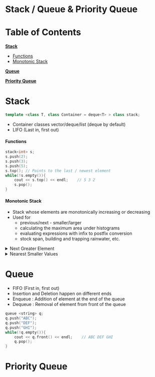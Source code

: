 # Stack / Queue & Priority Queue

# Table of Contents
**[Stack](#stack)**
- [Functions](#functions)
- [Monotonic Stack](#monotonic-stack)

**[Queue](#queue)**

**[Priority Queue](#priority-queue)**


# Stack
```c++
template <class T, class Container = deque<T> > class stack;
```
- Container classes vector/deque/list (deque by default)
- LIFO (Last in, first out)

#### Functions
```c++
stack<int> s;
s.push(2);
s.push(3);
s.push(5);
s.top(); // Points to the last / newest element
while(!s.empty()){
    cout << s.top() << endl;    // 5 3 2
    s.pop();
}
```
#### Monotonic Stack
- Stack whose elements are monotonically increasing or decreasing
- Used for 
    - previous/next - smaller/larger 
    - calculating the maximum area under histograms
    - evaluating expressions with infix to postfix conversion
    - stock span, building and trapping rainwater, etc.


<details>
        <summary> Next Greater Element </summary>
    <pre><code lang="c++">
class Solution
{
    public:
    vector < int > nextLargerElement(vector< int > arr, int n)
    {
        stack < int > s;
        vector < int > ans(n);
        for (int i = n-1; i >= 0; i--)
        {
            //while element at top of stack is less than or equal to
            //current array element, we pop elements from the stack.
            while (!s.empty () and s.top () <= arr[i])
                s.pop ();
            
            if (s.empty ()){    //if stack becomes empty, we store -1 in the answer list 
                ans[i] = -1;
            }
            else{               //else we store the top element of the stack.
                ans[i] = s.top();
            }
            s.push (arr[i]);
        }
        //returning the list.
        return ans;
    }
};
    </code></pre>
</details>  

<details>
        <summary>Nearest Smaller Values</summary>
    <pre><code lang="c++">
void solve()
{
    int n; cin >> n;
    vi v(n);
    for(int i = 0; i < n; i++){
        cin >> v[i];
    }    
    stack < pair < int,int > > st;
    for(int i = 0; i < n; i++){
        while(!st.empty() && st.top().first >= v[i]){
            st.pop();
        }
        if(!st.empty()){
            cout << st.top().second << " ";
        }
        else{
            cout << 0 << " ";
        }
        st.push({v[i], i + 1});
    }
}
    </code></pre>
</details>  



# Queue
- FIFO (First in, first out)
- Insertion and Deletion happen on different ends
- Enqueue : Addition of element at the end of the queue
- Dequeue : Removal of element from front of the queue


```c++
queue <string> q;
q.push("ABC");
q.push("DEF");
q.push("GHI");
while(!q.empty()){
    cout << q.front() << endl;    // ABC DEF GHI
    q.pop();
}
```



# Priority Queue
